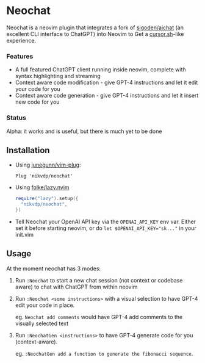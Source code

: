 # Neochat

Neochat is a neovim plugin that integrates a fork of
[sigoden/aichat](https://github.com/sigoden/aichat) (an excellent CLI interface
to ChatGPT) into Neovim to Get a [cursor.sh](https://cursor.sh)-like experience.


### Features
- A full featured ChatGPT client running inside neovim, complete with syntax highlighting and streaming
- Context aware code modification - give GPT-4 instructions and let it edit your code for you
- Context aware code generation - give GPT-4 instructions and let it insert new code for you


### Status

Alpha: it works and is useful, but there is much yet to be done


## Installation 

- Using [junegunn/vim-plug](https://github.com/junegunn/vim-plug): 

  ```
  Plug 'nikvdp/neochat'
  ```

- Using [folke/lazy.nvim](https://github.com/folke/lazy.nvim) 

  ```lua
  require("lazy").setup({
    "nikvdp/neochat",
  })
  ```
- Tell Neochat your OpenAI API key via the `OPENAI_API_KEY` env var. Either set
  it before starting neovim, or do `let $OPENAI_API_KEY="sk..."` in your
  init.vim

## Usage

At the moment neochat has 3 modes:

1. Run `:Neochat` to start a new chat session (not context or codebase aware)
   to chat with ChatGPT from within neovim 
2. Run `:Neochat <some instructions>` with a visual selection to have GPT-4
   edit your code in place. 

   eg. `Neochat add comments` would have GPT-4 add comments to the visually
   selected text

3. Run `:NeochatGen <instructions>` to have GPT-4 generate code for you
   (context-aware). 

   eg. `:NeochatGen add a function to generate the fibonacci sequence`.


